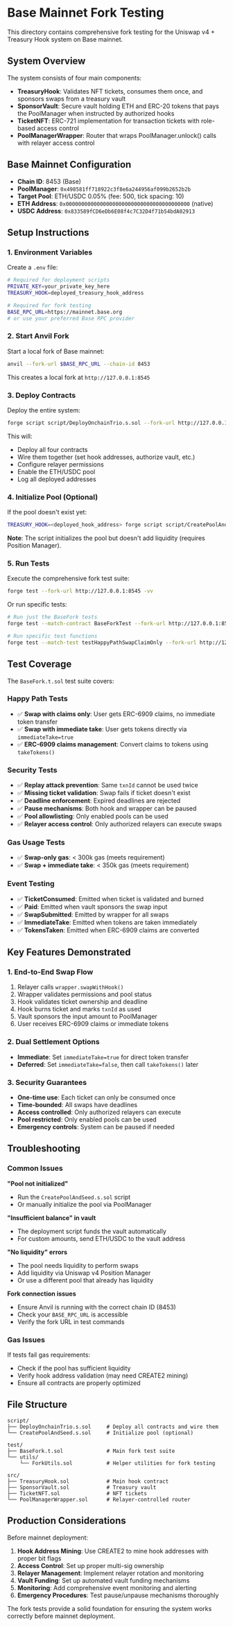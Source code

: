 # Base Mainnet Fork Testing

This directory contains comprehensive fork testing for the Uniswap v4 + Treasury Hook system on Base mainnet.

## System Overview

The system consists of four main components:
- **TreasuryHook**: Validates NFT tickets, consumes them once, and sponsors swaps from a treasury vault
- **SponsorVault**: Secure vault holding ETH and ERC-20 tokens that pays the PoolManager when instructed by authorized hooks
- **TicketNFT**: ERC-721 implementation for transaction tickets with role-based access control
- **PoolManagerWrapper**: Router that wraps PoolManager.unlock() calls with relayer access control

## Base Mainnet Configuration

- **Chain ID**: 8453 (Base)
- **PoolManager**: `0x498581ff718922c3f8e6a244956af099b2652b2b`
- **Target Pool**: ETH/USDC 0.05% (fee: 500, tick spacing: 10)
- **ETH Address**: `0x0000000000000000000000000000000000000000` (native)
- **USDC Address**: `0x833589fCD6eDb6E08f4c7C32D4f71b54bdA02913`

## Setup Instructions

### 1. Environment Variables

Create a `.env` file:
```bash
# Required for deployment scripts
PRIVATE_KEY=your_private_key_here
TREASURY_HOOK=deployed_treasury_hook_address

# Required for fork testing
BASE_RPC_URL=https://mainnet.base.org
# or use your preferred Base RPC provider
```

### 2. Start Anvil Fork

Start a local fork of Base mainnet:
```bash
anvil --fork-url $BASE_RPC_URL --chain-id 8453
```

This creates a local fork at `http://127.0.0.1:8545`

### 3. Deploy Contracts

Deploy the entire system:
```bash
forge script script/DeployOnchainTrio.s.sol --fork-url http://127.0.0.1:8545 --broadcast
```

This will:
- Deploy all four contracts
- Wire them together (set hook addresses, authorize vault, etc.)
- Configure relayer permissions
- Enable the ETH/USDC pool
- Log all deployed addresses

### 4. Initialize Pool (Optional)

If the pool doesn't exist yet:
```bash
TREASURY_HOOK=<deployed_hook_address> forge script script/CreatePoolAndSeed.s.sol --fork-url http://127.0.0.1:8545 --broadcast
```

**Note**: The script initializes the pool but doesn't add liquidity (requires Position Manager).

### 5. Run Tests

Execute the comprehensive fork test suite:
```bash
forge test --fork-url http://127.0.0.1:8545 -vv
```

Or run specific tests:
```bash
# Run just the BaseFork tests
forge test --match-contract BaseForkTest --fork-url http://127.0.0.1:8545 -vv

# Run specific test functions
forge test --match-test testHappyPathSwapClaimOnly --fork-url http://127.0.0.1:8545 -vvvv
```

## Test Coverage

The `BaseFork.t.sol` test suite covers:

### Happy Path Tests
- ✅ **Swap with claims only**: User gets ERC-6909 claims, no immediate token transfer
- ✅ **Swap with immediate take**: User gets tokens directly via `immediateTake=true`
- ✅ **ERC-6909 claims management**: Convert claims to tokens using `takeTokens()`

### Security Tests
- ✅ **Replay attack prevention**: Same `txnId` cannot be used twice
- ✅ **Missing ticket validation**: Swap fails if ticket doesn't exist
- ✅ **Deadline enforcement**: Expired deadlines are rejected
- ✅ **Pause mechanisms**: Both hook and wrapper can be paused
- ✅ **Pool allowlisting**: Only enabled pools can be used
- ✅ **Relayer access control**: Only authorized relayers can execute swaps

### Gas Usage Tests
- ✅ **Swap-only gas**: < 300k gas (meets requirement)
- ✅ **Swap + immediate take**: < 350k gas (meets requirement)

### Event Testing
- ✅ **TicketConsumed**: Emitted when ticket is validated and burned
- ✅ **Paid**: Emitted when vault sponsors the swap input
- ✅ **SwapSubmitted**: Emitted by wrapper for all swaps
- ✅ **ImmediateTake**: Emitted when tokens are taken immediately
- ✅ **TokensTaken**: Emitted when ERC-6909 claims are converted

## Key Features Demonstrated

### 1. End-to-End Swap Flow
1. Relayer calls `wrapper.swapWithHook()`
2. Wrapper validates permissions and pool status
3. Hook validates ticket ownership and deadline
4. Hook burns ticket and marks `txnId` as used
5. Vault sponsors the input amount to PoolManager
6. User receives ERC-6909 claims or immediate tokens

### 2. Dual Settlement Options
- **Immediate**: Set `immediateTake=true` for direct token transfer
- **Deferred**: Set `immediateTake=false`, then call `takeTokens()` later

### 3. Security Guarantees
- **One-time use**: Each ticket can only be consumed once
- **Time-bounded**: All swaps have deadlines
- **Access controlled**: Only authorized relayers can execute
- **Pool restricted**: Only enabled pools can be used
- **Emergency controls**: System can be paused if needed

## Troubleshooting

### Common Issues

**"Pool not initialized"**
- Run the `CreatePoolAndSeed.s.sol` script
- Or manually initialize the pool via PoolManager

**"Insufficient balance" in vault**
- The deployment script funds the vault automatically
- For custom amounts, send ETH/USDC to the vault address

**"No liquidity" errors**
- The pool needs liquidity to perform swaps
- Add liquidity via Uniswap v4 Position Manager
- Or use a different pool that already has liquidity

**Fork connection issues**
- Ensure Anvil is running with the correct chain ID (8453)
- Check your `BASE_RPC_URL` is accessible
- Verify the fork URL in test commands

### Gas Issues

If tests fail gas requirements:
- Check if the pool has sufficient liquidity
- Verify hook address validation (may need CREATE2 mining)
- Ensure all contracts are properly optimized

## File Structure

```
script/
├── DeployOnchainTrio.s.sol     # Deploy all contracts and wire them
└── CreatePoolAndSeed.s.sol     # Initialize pool (optional)

test/
├── BaseFork.t.sol              # Main fork test suite
└── utils/
    └── ForkUtils.sol           # Helper utilities for fork testing

src/
├── TreasuryHook.sol            # Main hook contract
├── SponsorVault.sol            # Treasury vault
├── TicketNFT.sol               # NFT tickets
└── PoolManagerWrapper.sol      # Relayer-controlled router
```

## Production Considerations

Before mainnet deployment:

1. **Hook Address Mining**: Use CREATE2 to mine hook addresses with proper bit flags
2. **Access Control**: Set up proper multi-sig ownership
3. **Relayer Management**: Implement relayer rotation and monitoring
4. **Vault Funding**: Set up automated vault funding mechanisms
5. **Monitoring**: Add comprehensive event monitoring and alerting
6. **Emergency Procedures**: Test pause/unpause mechanisms thoroughly

The fork tests provide a solid foundation for ensuring the system works correctly before mainnet deployment.